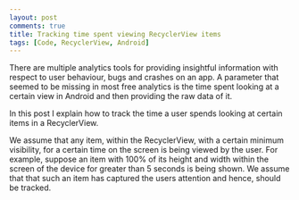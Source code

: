 ```yaml
---
layout: post
comments: true
title: Tracking time spent viewing RecyclerView items
tags: [Code, RecyclerView, Android]
---
```


There are multiple analytics tools for providing insightful information with respect to user behaviour, bugs and crashes on an app. A parameter that seemed to be missing in most free analytics is the time spent looking at a certain view in Android and then providing the raw data of it.

In this post I explain how to track the time a user spends looking at certain items in a RecyclerView.

We assume that any item, within the RecyclerView, with a certain minimum visibility, for a certain time on the screen is being viewed by the user. For example, suppose an item with 100% of its height and width within the screen of the device for greater than 5 seconds is being shown. We assume that that such an item has captured the users attention and hence, should be tracked.
